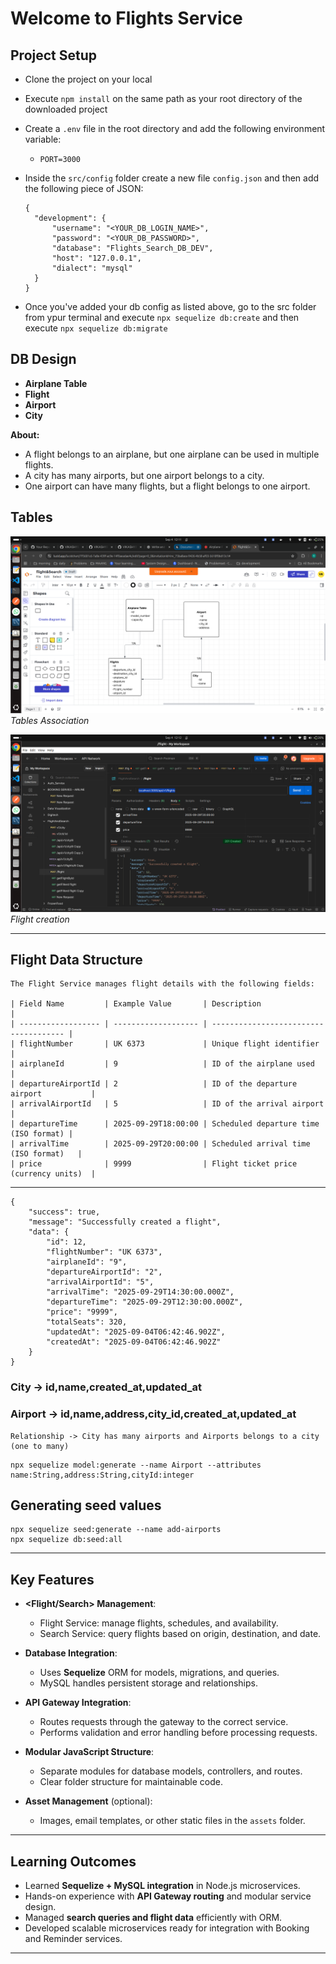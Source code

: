# Welcome to Flights Service

## Project Setup

- Clone the project on your local
- Execute `npm install` on the same path as your root directory of the downloaded project
- Create a `.env` file in the root directory and add the following environment variable:

  - `PORT=3000`

- Inside the `src/config` folder create a new file `config.json` and then add the following piece of JSON:

  ```
  {
    "development": {
        "username": "<YOUR_DB_LOGIN_NAME>",
        "password": "<YOUR_DB_PASSWORD>",
        "database": "Flights_Search_DB_DEV",
        "host": "127.0.0.1",
        "dialect": "mysql"
    }
  }
  ```

- Once you've added your db config as listed above, go to the src folder from ypur terminal and execute `npx sequelize db:create`
  and then execute `npx sequelize db:migrate`

## DB Design

- **Airplane Table**
- **Flight**
- **Airport**
- **City**

**About:**

- A flight belongs to an airplane, but one airplane can be used in multiple flights.
- A city has many airports, but one airport belongs to a city.
- One airport can have many flights, but a flight belongs to one airport.

## Tables

![Tables Association](assets/image.png)  
_Tables Association_

![Create Flight ](assets/createFight.png)  
_Flight creation_

---

## Flight Data Structure

```
The Flight Service manages flight details with the following fields:

| Field Name         | Example Value       | Description                           |
| ------------------ | ------------------- | ------------------------------------- |
| flightNumber       | UK 6373             | Unique flight identifier              |
| airplaneId         | 9                   | ID of the airplane used               |
| departureAirportId | 2                   | ID of the departure airport           |
| arrivalAirportId   | 5                   | ID of the arrival airport             |
| departureTime      | 2025-09-29T18:00:00 | Scheduled departure time (ISO format) |
| arrivalTime        | 2025-09-29T20:00:00 | Scheduled arrival time (ISO format)   |
| price              | 9999                | Flight ticket price (currency units)  |
```

---

```
{
    "success": true,
    "message": "Successfully created a flight",
    "data": {
        "id": 12,
        "flightNumber": "UK 6373",
        "airplaneId": "9",
        "departureAirportId": "2",
        "arrivalAirportId": "5",
        "arrivalTime": "2025-09-29T14:30:00.000Z",
        "departureTime": "2025-09-29T12:30:00.000Z",
        "price": "9999",
        "totalSeats": 320,
        "updatedAt": "2025-09-04T06:42:46.902Z",
        "createdAt": "2025-09-04T06:42:46.902Z"
    }
}
```

### City -> id,name,created_at,updated_at

### Airport -> id,name,address,city_id,created_at,updated_at

    Relationship -> City has many airports and Airports belongs to a city (one to many)

```
npx sequelize model:generate --name Airport --attributes name:String,address:String,cityId:integer
```

## Generating seed values

```
npx sequelize seed:generate --name add-airports
npx sequelize db:seed:all

```

---

## Key Features

- **<Flight/Search> Management**:

  - Flight Service: manage flights, schedules, and availability.
  - Search Service: query flights based on origin, destination, and date.

- **Database Integration**:

  - Uses **Sequelize** ORM for models, migrations, and queries.
  - MySQL handles persistent storage and relationships.

- **API Gateway Integration**:

  - Routes requests through the gateway to the correct service.
  - Performs validation and error handling before processing requests.

- **Modular JavaScript Structure**:

  - Separate modules for database models, controllers, and routes.
  - Clear folder structure for maintainable code.

- **Asset Management** (optional):
  - Images, email templates, or other static files in the `assets` folder.

---

## Learning Outcomes

- Learned **Sequelize + MySQL integration** in Node.js microservices.
- Hands-on experience with **API Gateway routing** and modular service design.
- Managed **search queries and flight data** efficiently with ORM.
- Developed scalable microservices ready for integration with Booking and Reminder services.

---
